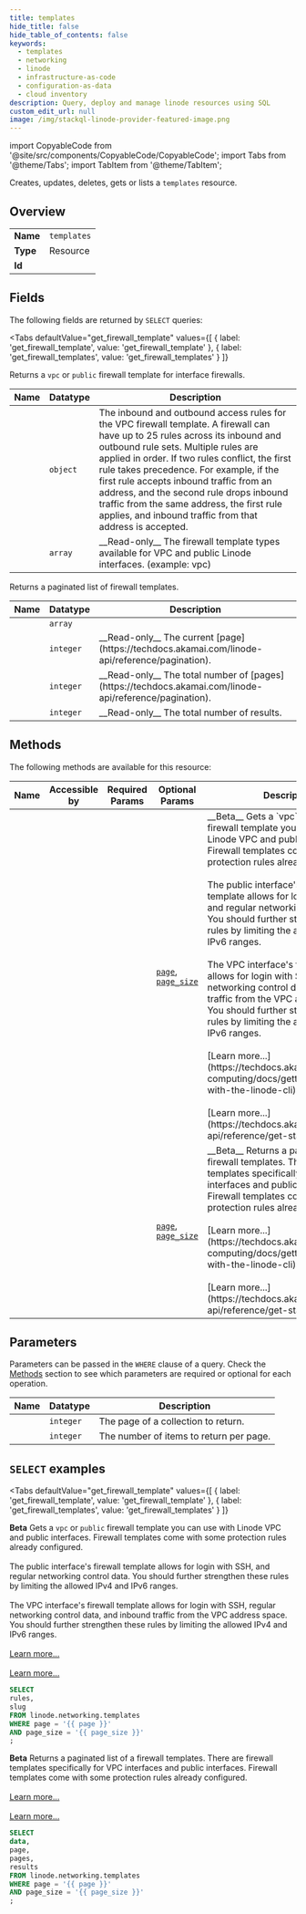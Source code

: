 ```yaml
--- 
title: templates
hide_title: false
hide_table_of_contents: false
keywords:
  - templates
  - networking
  - linode
  - infrastructure-as-code
  - configuration-as-data
  - cloud inventory
description: Query, deploy and manage linode resources using SQL
custom_edit_url: null
image: /img/stackql-linode-provider-featured-image.png
---
```


import CopyableCode from '@site/src/components/CopyableCode/CopyableCode';
import Tabs from '@theme/Tabs';
import TabItem from '@theme/TabItem';

Creates, updates, deletes, gets or lists a <code>templates</code> resource.

## Overview
<table><tbody>
<tr><td><b>Name</b></td><td><code>templates</code></td></tr>
<tr><td><b>Type</b></td><td>Resource</td></tr>
<tr><td><b>Id</b></td><td><CopyableCode code="linode.networking.templates" /></td></tr>
</tbody></table>

## Fields

The following fields are returned by `SELECT` queries:

<Tabs
    defaultValue="get_firewall_template"
    values={[
        { label: 'get_firewall_template', value: 'get_firewall_template' },
        { label: 'get_firewall_templates', value: 'get_firewall_templates' }
    ]}
>
<TabItem value="get_firewall_template">

Returns a `vpc` or `public` firewall template for interface firewalls.

<table>
<thead>
    <tr>
    <th>Name</th>
    <th>Datatype</th>
    <th>Description</th>
    </tr>
</thead>
<tbody>
<tr>
    <td><CopyableCode code="rules" /></td>
    <td><code>object</code></td>
    <td>The inbound and outbound access rules for the VPC firewall template.  A firewall can have up to 25 rules across its inbound and outbound rule sets. Multiple rules are applied in order. If two rules conflict, the first rule takes precedence. For example, if the first rule accepts inbound traffic from an address, and the second rule drops inbound traffic from the same address, the first rule applies, and inbound traffic from that address is accepted.</td>
</tr>
<tr>
    <td><CopyableCode code="slug" /></td>
    <td><code>array</code></td>
    <td>__Read-only__ The firewall template types available for VPC and public Linode interfaces. (example: vpc)</td>
</tr>
</tbody>
</table>
</TabItem>
<TabItem value="get_firewall_templates">

Returns a paginated list of firewall templates.

<table>
<thead>
    <tr>
    <th>Name</th>
    <th>Datatype</th>
    <th>Description</th>
    </tr>
</thead>
<tbody>
<tr>
    <td><CopyableCode code="data" /></td>
    <td><code>array</code></td>
    <td></td>
</tr>
<tr>
    <td><CopyableCode code="page" /></td>
    <td><code>integer</code></td>
    <td>__Read-only__ The current [page](https://techdocs.akamai.com/linode-api/reference/pagination).</td>
</tr>
<tr>
    <td><CopyableCode code="pages" /></td>
    <td><code>integer</code></td>
    <td>__Read-only__ The total number of [pages](https://techdocs.akamai.com/linode-api/reference/pagination).</td>
</tr>
<tr>
    <td><CopyableCode code="results" /></td>
    <td><code>integer</code></td>
    <td>__Read-only__ The total number of results.</td>
</tr>
</tbody>
</table>
</TabItem>
</Tabs>

## Methods

The following methods are available for this resource:

<table>
<thead>
    <tr>
    <th>Name</th>
    <th>Accessible by</th>
    <th>Required Params</th>
    <th>Optional Params</th>
    <th>Description</th>
    </tr>
</thead>
<tbody>
<tr>
    <td><a href="#get_firewall_template"><CopyableCode code="get_firewall_template" /></a></td>
    <td><CopyableCode code="select" /></td>
    <td></td>
    <td><a href="#parameter-page"><code>page</code></a>, <a href="#parameter-page_size"><code>page_size</code></a></td>
    <td>__Beta__ Gets a `vpc` or `public` firewall template you can use with Linode VPC and public interfaces. Firewall templates come with some protection rules already configured.<br /><br />The public interface's firewall template allows for login with SSH, and regular networking control data. You should further strengthen these rules by limiting the allowed IPv4 and IPv6 ranges.<br /><br />The VPC interface's firewall template allows for login with SSH, regular networking control data, and inbound traffic from the VPC address space. You should further strengthen these rules by limiting the allowed IPv4 and IPv6 ranges.<br /><br />[Learn more...](https://techdocs.akamai.com/cloud-computing/docs/getting-started-with-the-linode-cli)<br /><br />[Learn more...](https://techdocs.akamai.com/linode-api/reference/get-started#oauth)</td>
</tr>
<tr>
    <td><a href="#get_firewall_templates"><CopyableCode code="get_firewall_templates" /></a></td>
    <td><CopyableCode code="select" /></td>
    <td></td>
    <td><a href="#parameter-page"><code>page</code></a>, <a href="#parameter-page_size"><code>page_size</code></a></td>
    <td>__Beta__ Returns a paginated list of a firewall templates. There are firewall templates specifically for VPC interfaces and public interfaces. Firewall templates come with some protection rules already configured.<br /><br />[Learn more...](https://techdocs.akamai.com/cloud-computing/docs/getting-started-with-the-linode-cli)<br /><br />[Learn more...](https://techdocs.akamai.com/linode-api/reference/get-started#oauth)</td>
</tr>
</tbody>
</table>

## Parameters

Parameters can be passed in the `WHERE` clause of a query. Check the [Methods](#methods) section to see which parameters are required or optional for each operation.

<table>
<thead>
    <tr>
    <th>Name</th>
    <th>Datatype</th>
    <th>Description</th>
    </tr>
</thead>
<tbody>
<tr id="parameter-page">
    <td><CopyableCode code="page" /></td>
    <td><code>integer</code></td>
    <td>The page of a collection to return.</td>
</tr>
<tr id="parameter-page_size">
    <td><CopyableCode code="page_size" /></td>
    <td><code>integer</code></td>
    <td>The number of items to return per page.</td>
</tr>
</tbody>
</table>

## `SELECT` examples

<Tabs
    defaultValue="get_firewall_template"
    values={[
        { label: 'get_firewall_template', value: 'get_firewall_template' },
        { label: 'get_firewall_templates', value: 'get_firewall_templates' }
    ]}
>
<TabItem value="get_firewall_template">

__Beta__ Gets a `vpc` or `public` firewall template you can use with Linode VPC and public interfaces. Firewall templates come with some protection rules already configured.<br /><br />The public interface's firewall template allows for login with SSH, and regular networking control data. You should further strengthen these rules by limiting the allowed IPv4 and IPv6 ranges.<br /><br />The VPC interface's firewall template allows for login with SSH, regular networking control data, and inbound traffic from the VPC address space. You should further strengthen these rules by limiting the allowed IPv4 and IPv6 ranges.<br /><br />[Learn more...](https://techdocs.akamai.com/cloud-computing/docs/getting-started-with-the-linode-cli)<br /><br />[Learn more...](https://techdocs.akamai.com/linode-api/reference/get-started#oauth)

```sql
SELECT
rules,
slug
FROM linode.networking.templates
WHERE page = '{{ page }}'
AND page_size = '{{ page_size }}'
;
```
</TabItem>
<TabItem value="get_firewall_templates">

__Beta__ Returns a paginated list of a firewall templates. There are firewall templates specifically for VPC interfaces and public interfaces. Firewall templates come with some protection rules already configured.<br /><br />[Learn more...](https://techdocs.akamai.com/cloud-computing/docs/getting-started-with-the-linode-cli)<br /><br />[Learn more...](https://techdocs.akamai.com/linode-api/reference/get-started#oauth)

```sql
SELECT
data,
page,
pages,
results
FROM linode.networking.templates
WHERE page = '{{ page }}'
AND page_size = '{{ page_size }}'
;
```
</TabItem>
</Tabs>
